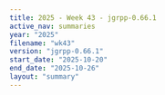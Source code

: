 ```yaml
---
title: 2025 - Week 43 - jgrpp-0.66.1
active_nav: summaries
year: "2025"
filename: "wk43"
version: "jgrpp-0.66.1"
start_date: "2025-10-20"
end_date: "2025-10-26"
layout: "summary"
---
```

